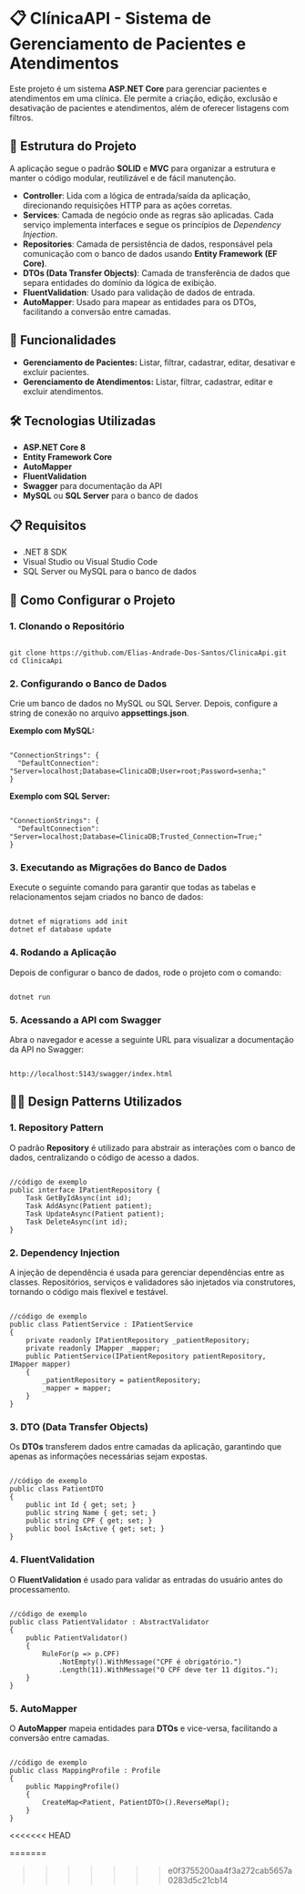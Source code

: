 <h1>📋 ClínicaAPI - Sistema de Gerenciamento de Pacientes e Atendimentos</h1>
<p>
Este projeto é um sistema <strong>ASP.NET Core</strong> para gerenciar pacientes e atendimentos em uma clínica. Ele permite a criação, edição, exclusão e desativação de pacientes e atendimentos, além de oferecer listagens com filtros.
</p>
<h2>📁 Estrutura do Projeto</h2>
<p>
A aplicação segue o padrão <strong>SOLID</strong> e <strong>MVC</strong> para organizar a estrutura e manter o código modular, reutilizável e de fácil manutenção.
</p>
<ul>
  <li><strong>Controller</strong>: Lida com a lógica de entrada/saída da aplicação, direcionando requisições HTTP para as ações corretas.</li>
  <li><strong>Services</strong>: Camada de negócio onde as regras são aplicadas. Cada serviço implementa interfaces e segue os princípios de <em>Dependency Injection</em>.</li>
  <li><strong>Repositories</strong>: Camada de persistência de dados, responsável pela comunicação com o banco de dados usando <strong>Entity Framework (EF Core)</strong>.</li>
  <li><strong>DTOs (Data Transfer Objects)</strong>: Camada de transferência de dados que separa entidades do domínio da lógica de exibição.</li>
  <li><strong>FluentValidation</strong>: Usado para validação de dados de entrada.</li>
  <li><strong>AutoMapper</strong>: Usado para mapear as entidades para os DTOs, facilitando a conversão entre camadas.</li>
</ul>
<h2>🎯 Funcionalidades</h2>
<ul>
  <li><strong>Gerenciamento de Pacientes:</strong> Listar, filtrar, cadastrar, editar, desativar e excluir pacientes.</li>
  <li><strong>Gerenciamento de Atendimentos:</strong> Listar, filtrar, cadastrar, editar e excluir atendimentos.</li>
</ul>
<h2>🛠️ Tecnologias Utilizadas</h2>
<ul>
  <li><strong>ASP.NET Core 8</strong></li>
  <li><strong>Entity Framework Core</strong></li>
  <li><strong>AutoMapper</strong></li>
  <li><strong>FluentValidation</strong></li>
  <li><strong>Swagger</strong> para documentação da API</li>
  <li><strong>MySQL</strong> ou <strong>SQL Server</strong> para o banco de dados</li>
</ul>
<h2>📋 Requisitos</h2>
<ul>
  <li>.NET 8 SDK</li>
  <li>Visual Studio ou Visual Studio Code</li>
  <li>SQL Server ou MySQL para o banco de dados</li>
</ul>
<h2>🚀 Como Configurar o Projeto</h2>
<h3>1. Clonando o Repositório</h3>
<pre><code>
git clone https://github.com/Elias-Andrade-Dos-Santos/ClinicaApi.git
cd ClinicaApi
</code></pre>
<h3>2. Configurando o Banco de Dados</h3>
<p>Crie um banco de dados no MySQL ou SQL Server. Depois, configure a string de conexão no arquivo <strong>appsettings.json</strong>.</p>
<p><strong>Exemplo com MySQL:</strong></p>
<pre><code>
"ConnectionStrings": {
  "DefaultConnection": "Server=localhost;Database=ClinicaDB;User=root;Password=senha;"
}
</code></pre>
<p><strong>Exemplo com SQL Server:</strong></p>
<pre><code>
"ConnectionStrings": {
  "DefaultConnection": "Server=localhost;Database=ClinicaDB;Trusted_Connection=True;"
}
</code></pre>
<h3>3. Executando as Migrações do Banco de Dados</h3>
<p>Execute o seguinte comando para garantir que todas as tabelas e relacionamentos sejam criados no banco de dados:</p>
<pre><code>
dotnet ef migrations add init
dotnet ef database update
</code></pre>
<h3>4. Rodando a Aplicação</h3>
<p>Depois de configurar o banco de dados, rode o projeto com o comando:</p>
<pre><code>
dotnet run
</code></pre>
<h3>5. Acessando a API com Swagger</h3>
<p>Abra o navegador e acesse a seguinte URL para visualizar a documentação da API no Swagger:</p>
<pre><code>
http://localhost:5143/swagger/index.html
</code></pre>
<h2>🧑‍💻 Design Patterns Utilizados</h2>
<h3>1. Repository Pattern</h3>
<p>O padrão <strong>Repository</strong> é utilizado para abstrair as interações com o banco de dados, centralizando o código de acesso a dados.</p>
<pre><code>
//código de exemplo
public interface IPatientRepository {
    Task<Patient> GetByIdAsync(int id);
    Task AddAsync(Patient patient);
    Task UpdateAsync(Patient patient);
    Task DeleteAsync(int id);
}
</code></pre>
<h3>2. Dependency Injection</h3>
<p>A injeção de dependência é usada para gerenciar dependências entre as classes. Repositórios, serviços e validadores são injetados via construtores, tornando o código mais flexível e testável.</p>
<pre><code>
//código de exemplo
public class PatientService : IPatientService
{
    private readonly IPatientRepository _patientRepository;
    private readonly IMapper _mapper;
    public PatientService(IPatientRepository patientRepository, IMapper mapper)
    {
        _patientRepository = patientRepository;
        _mapper = mapper;
    }
}
</code></pre>
<h3>3. DTO (Data Transfer Objects)</h3>
<p>Os <strong>DTOs</strong> transferem dados entre camadas da aplicação, garantindo que apenas as informações necessárias sejam expostas.</p>
<pre><code>
//código de exemplo
public class PatientDTO
{
    public int Id { get; set; }
    public string Name { get; set; }
    public string CPF { get; set; }
    public bool IsActive { get; set; }
}
</code></pre>
<h3>4. FluentValidation</h3>
<p>O <strong>FluentValidation</strong> é usado para validar as entradas do usuário antes do processamento.</p>
<pre><code>
//código de exemplo
public class PatientValidator : AbstractValidator<PatientDTO>
{
    public PatientValidator()
    {
        RuleFor(p => p.CPF)
            .NotEmpty().WithMessage("CPF é obrigatório.")
            .Length(11).WithMessage("O CPF deve ter 11 dígitos.");
    }
}
</code></pre>
<h3>5. AutoMapper</h3>
<p>O <strong>AutoMapper</strong> mapeia entidades para <strong>DTOs</strong> e vice-versa, facilitando a conversão entre camadas.</p>
<pre><code>
//código de exemplo
public class MappingProfile : Profile
{
    public MappingProfile()
    {
        CreateMap&lt;Patient, PatientDTO&gt;().ReverseMap();
    }
}
</code></pre>
<<<<<<< HEAD

=======
>>>>>>> e0f3755200aa4f3a272cab5657a0283d5c21cb14
